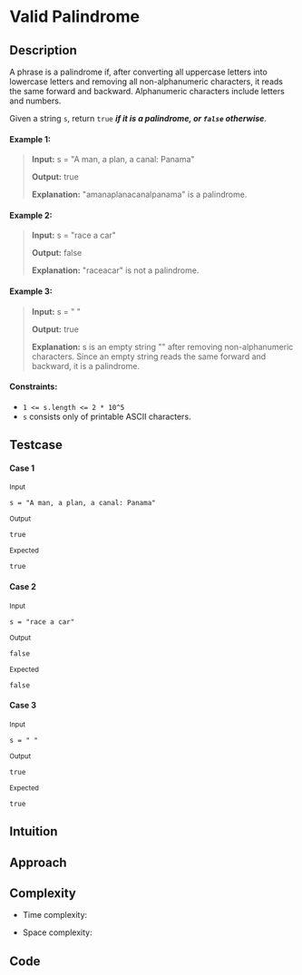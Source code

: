 # Valid Palindrome

## Description
A phrase is a palindrome if, after converting all uppercase letters into lowercase letters and removing all non-alphanumeric characters, it reads the same forward and backward. Alphanumeric characters include letters and numbers.

Given a string `s`, return `true` ***if it is a palindrome, or `false` otherwise***.

#### Example 1:
> **Input:** s = "A man, a plan, a canal: Panama"
>
> **Output:** true
>
> **Explanation:** "amanaplanacanalpanama" is a palindrome.

#### Example 2:
> **Input:** s = "race a car"
>
> **Output:** false
>
> **Explanation:** "raceacar" is not a palindrome.

#### Example 3:
> **Input:** s = " "
>
> **Output:** true
>
> **Explanation:** s is an empty string "" after removing non-alphanumeric characters.
> Since an empty string reads the same forward and backward, it is a palindrome.

#### Constraints:
- `1 <= s.length <= 2 * 10^5`
- `s` consists only of printable ASCII characters.

## Testcase
#### Case 1
<sub>Input</sub>
```
s = "A man, a plan, a canal: Panama"
```

<sub>Output</sub>
```
true
```

<sub>Expected</sub>
```
true
```

#### Case 2
<sub>Input</sub>
```
s = "race a car"
```

<sub>Output</sub>
```
false
```

<sub>Expected</sub>
```
false
```

#### Case 3
<sub>Input</sub>
```
s = " "
```

<sub>Output</sub>
```
true
```

<sub>Expected</sub>
```
true
```

## Intuition
<!-- Describe your first thoughts on how to solve this problem. -->

## Approach
<!-- Describe your approach to solving the problem. -->

## Complexity
- Time complexity:
<!-- Add your time complexity here, e.g. $$O(n)$$ -->

- Space complexity:
<!-- Add your space complexity here, e.g. $$O(n)$$ -->

## Code
```c#

```
